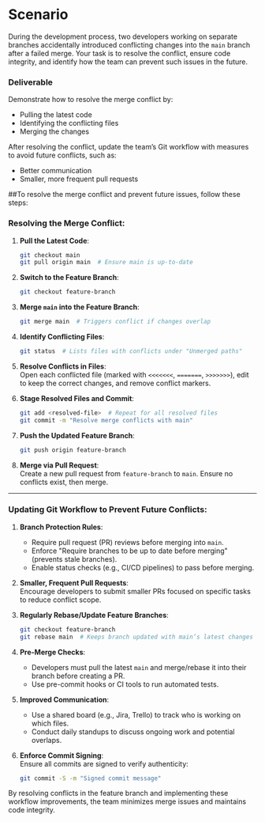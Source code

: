 # Scenario
During the development process, two developers working on separate branches accidentally introduced conflicting changes into the `main` branch after a failed merge. Your task is to resolve the conflict, ensure code integrity, and identify how the team can prevent such issues in the future.

### Deliverable
Demonstrate how to resolve the merge conflict by:
- Pulling the latest code
- Identifying the conflicting files
- Merging the changes

After resolving the conflict, update the team’s Git workflow with measures to avoid future conflicts, such as:
- Better communication
- Smaller, more frequent pull requests



##To resolve the merge conflict and prevent future issues, follow these steps:

### Resolving the Merge Conflict:
1. **Pull the Latest Code**:  
   ```bash
   git checkout main
   git pull origin main  # Ensure main is up-to-date
   ```

2. **Switch to the Feature Branch**:  
   ```bash
   git checkout feature-branch
   ```

3. **Merge `main` into the Feature Branch**:  
   ```bash
   git merge main  # Triggers conflict if changes overlap
   ```

4. **Identify Conflicting Files**:  
   ```bash
   git status  # Lists files with conflicts under "Unmerged paths"
   ```

5. **Resolve Conflicts in Files**:  
   Open each conflicted file (marked with `<<<<<<<`, `=======`, `>>>>>>>`), edit to keep the correct changes, and remove conflict markers.

6. **Stage Resolved Files and Commit**:  
   ```bash
   git add <resolved-file>  # Repeat for all resolved files
   git commit -m "Resolve merge conflicts with main"
   ```

7. **Push the Updated Feature Branch**:  
   ```bash
   git push origin feature-branch
   ```

8. **Merge via Pull Request**:  
   Create a new pull request from `feature-branch` to `main`. Ensure no conflicts exist, then merge.

---

### Updating Git Workflow to Prevent Future Conflicts:
1. **Branch Protection Rules**:  
   - Require pull request (PR) reviews before merging into `main`.  
   - Enforce "Require branches to be up to date before merging" (prevents stale branches).  
   - Enable status checks (e.g., CI/CD pipelines) to pass before merging.

2. **Smaller, Frequent Pull Requests**:  
   Encourage developers to submit smaller PRs focused on specific tasks to reduce conflict scope.

3. **Regularly Rebase/Update Feature Branches**:  
   ```bash
   git checkout feature-branch
   git rebase main  # Keeps branch updated with main’s latest changes
   ```

4. **Pre-Merge Checks**:  
   - Developers must pull the latest `main` and merge/rebase it into their branch before creating a PR.  
   - Use pre-commit hooks or CI tools to run automated tests.

5. **Improved Communication**:  
   - Use a shared board (e.g., Jira, Trello) to track who is working on which files.  
   - Conduct daily standups to discuss ongoing work and potential overlaps.

6. **Enforce Commit Signing**:  
   Ensure all commits are signed to verify authenticity:  
   ```bash
   git commit -S -m "Signed commit message"
   ```

By resolving conflicts in the feature branch and implementing these workflow improvements, the team minimizes merge issues and maintains code integrity.
